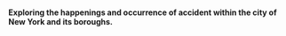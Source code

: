 #### Exploring the happenings and occurrence of accident within the city of New York and its boroughs.